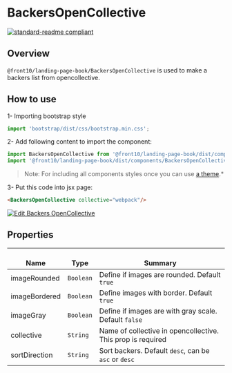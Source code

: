 # BackersOpenCollective

[![standard-readme compliant](https://img.shields.io/badge/standard--readme-OK-green.svg?style=flat-square)](https://github.com/RichardLitt/standard-readme)

## Overview

`@front10/landing-page-book/BackersOpenCollective` is used to make a backers list from opencollective.

## How to use

1- Importing bootstrap style

```js
import 'bootstrap/dist/css/bootstrap.min.css';
```

2- Add following content to import the component:

```js
import BackersOpenCollective from '@front10/landing-page-book/dist/components/BackersOpenCollective';
import '@front10/landing-page-book/dist/components/BackersOpenCollective/style.css';
```

> Note: For including all components styles once you can use [a theme](https://github.com/front10/landing-page-book/wiki/Theming).\*

3- Put this code into jsx page:

```html
<BackersOpenCollective collective="webpack"/>
```
[![Edit Backers OpenCollective](https://codesandbox.io/static/img/play-codesandbox.svg)](https://codesandbox.io/s/2p6zk30lkn)

## Properties

| </br>Name     | </br>Type | </br>Summary                                                |
| ------------- | --------- | ----------------------------------------------------------- |
| imageRounded  | `Boolean` | Define if images are rounded. Default `true`                |
| imageBordered | `Boolean` | Define images with border. Default `true`                   |
| imageGray     | `Boolean` | Define if images are with gray scale. Default `false`       |
| collective    | `String`  | Name of collective in opencollective. This prop is required |
| sortDirection | `String`  | Sort backers. Default `desc`, can be `asc` or `desc`        |

